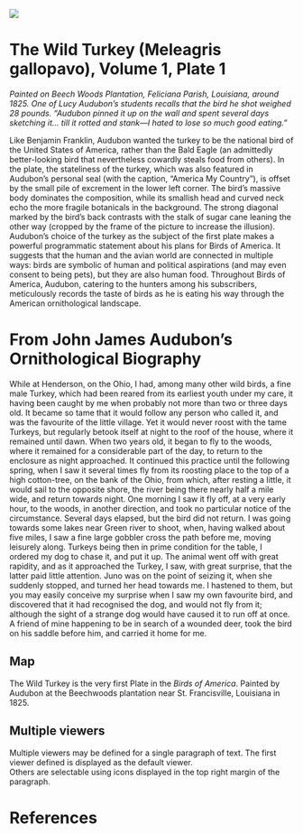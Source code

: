 <a href="https://juncture-digital.org"><img src="https://juncture-digital.org/images/ve-button.png"></a>

<param ve-config 
       title="Selections from John James Audubon"
       author="Erica Hayes"
       banner="https://iiif.juncture-digital.org/banner/?url=https://upload.wikimedia.org/wikipedia/commons/thumb/2/2f/41_Ruffed_Grouse.jpg/1024px-41_Ruffed_Grouse.jpg" 
       layout="vertical">

<!-- Entities discussed throughout the essay are typically defined before the essay text and
     are thus available in all text.  Entity identifiers (QIDs) can be found in either
     Wikipedia or Wikidata (https://www.wikidata.org)> -->
<param ve-entity eid="Q185372"> <!-- Girl with a Pearl Earring painting -->
<param ve-entity eid="Q41264"> <!-- Johannes Vermeer -->
<param ve-entity eid="Q221092"> <!-- Mauritshuis -->
<param ve-entity eid="Q36600"> <!-- The Hague -->

# The Wild Turkey (Meleagris gallopavo), Volume 1, Plate 1

_Painted on Beech Woods Plantation, Feliciana Parish, Louisiana, around 1825. One of Lucy Audubon’s students recalls that the bird he shot weighed 28 pounds. “Audubon pinned it up on the wall and spent several days sketching it… till it rotted and stank—I hated to lose so much good eating.”_

<param ve-image 
       title="Wild Turkey"
       manifest="https://ericayhayes.github.io/audubon/img/derivatives/iiif/obj1/manifest.json"
       fit="contain">

Like Benjamin Franklin, Audubon wanted the turkey to be the national bird of the United States of America, rather than the Bald Eagle (an admittedly better-looking bird that nevertheless cowardly steals food from others). In the plate, the stateliness of the turkey, which was also featured in Audubon’s personal seal (with the caption, “America My Country”), is offset by the small pile of excrement in the lower left corner. The bird’s massive body dominates the composition, while its smallish head and curved neck echo the more fragile botanicals in the background. The strong diagonal marked by the bird’s back contrasts with the stalk of sugar cane leaning the other way (cropped by the frame of the picture to increase the illusion). Audubon’s choice of the turkey as the subject of the first plate makes a powerful programmatic statement about his plans for Birds of America. It suggests that the human and the avian world are connected in multiple ways: birds are symbolic of human and political aspirations (and may even consent to being pets), but they are also human food. Throughout Birds of America, Audubon, catering to the hunters among his subscribers, meticulously records the taste of birds as he is eating his way through the American ornithological landscape.

<param ve-image 
       title="Wild Turkey"
       manifest="https://ericayhayes.github.io/audubon/img/derivatives/iiif/obj1/manifest.json"
       fit="contain">

# From John James Audubon’s Ornithological Biography

While at Henderson, on the Ohio, I had, among many other wild birds, a fine male Turkey, which had been reared from its earliest youth under my care, it having been caught by me when probably not more than two or three days old. It became so tame that it would follow any person who called it, and was the favourite of the little village. Yet it would never roost with the tame Turkeys, but regularly betook itself at night to the roof of the house, where it remained until dawn. When two years old, it began to fly to the woods, where it remained for a considerable part of the day, to return to the enclosure as night approached. It continued this practice until the following spring, when I saw it several times fly from its roosting place to the top of a high cotton-tree, on the bank of the Ohio, from which, after resting a little, it would sail to the opposite shore, the river being there nearly half a mile wide, and return towards night. One morning I saw it fly off, at a very early hour, to the woods, in another direction, and took no particular notice of the circumstance. Several days elapsed, but the bird did not return. I was going towards some lakes near Green river to shoot, when, having walked about five miles, I saw a fine large gobbler cross the path before me, moving leisurely along. Turkeys being then in prime condition for the table, I ordered my dog to chase it, and put it up. The animal went off with great rapidity, and as it approached the Turkey, I saw, with great surprise, that the latter paid little attention. Juno was on the point of seizing it, when she suddenly stopped, and turned her head towards me. I hastened to them, but you may easily conceive my surprise when I saw my own favourite bird, and discovered that it had recognised the dog, and would not fly from it; although the sight of a strange dog would have caused it to run off at once. A friend of mine happening to be in search of a wounded deer, took the bird on his saddle before him, and carried it home for me.

<param ve-image 
       title="Wild Turkey"
       manifest="https://ericayhayes.github.io/audubon/img/derivatives/iiif/obj1/manifest.json"
       fit="contain">



<!-- # Basic usage

## Image

_Girl with a Pearl Earring_ (Dutch: Meisje met de parel) is an oil painting by Dutch Golden Age painter Johannes Vermeer, 
dated c. 1665. Going by various names over the centuries, it became known by its present title towards the end of the 
20th century after the earring worn by the girl portrayed there.[^1]
<param ve-image 
       label="Girl with a Pearl Earring" 
       description="painting by Johannes Vermeer" 
       license="public domain" 
       url="http://eyhayes.com/audubon/img/derivatives/iiif/obj1/manifest.json"> -->

## Map

The Wild Turkey is the very first Plate in the _Birds of America_. Painted by Audubon at the Beechwoods plantation near St. Francisville, Louisiana in 1825.

<param ve-map center="30.7878675, -91.3778455" zoom="10">

## Multiple viewers

Multiple viewers may be defined for a single paragraph of text.  The first viewer defined is displayed as the default viewer.  
Others are selectable using icons displayed in the top right margin of the paragraph.
<param ve-image 
       manifest="https://iiif.juncture-digital.org/manifest/6dd738aed85597cac540ad31dd5818e86ef7f2918c7b43a9eb3123d5538e6e4c">
<param ve-map center="Q36600" zoom="11">

# References

[^1]: [Wikipedia: Girl with a Pearl Earring](https://en.wikipedia.org/wiki/Girl_with_a_Pearl_Earring)
